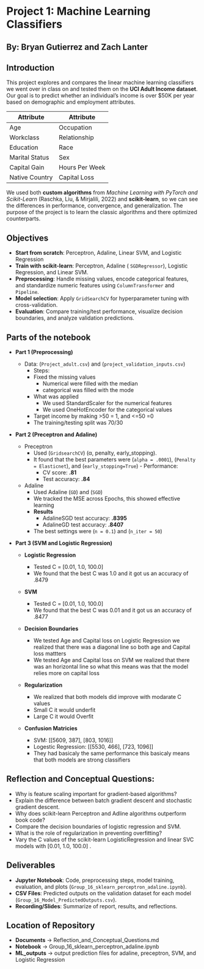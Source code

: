# Project 1: Machine Learning Classifiers
## By: Bryan Gutierrez and Zach Lanter

## Introduction  
This project explores and compares the linear machine learning classifiers we went over in class on and tested them on the **UCI Adult Income dataset**. Our goal is to predict whether an individual’s income is over \$50K per year based on demographic and employment attributes.  



| Attribute          | Attribute        |
|--------------------|------------------|
| Age                | Occupation       |
| Workclass          | Relationship     |
| Education          | Race             |
| Marital Status     | Sex              |
| Capital Gain        | Hours Per Week   |
| Native Country     |    Capital Loss              |


We used both **custom algorithms** from *Machine Learning with PyTorch and Scikit-Learn* (Raschka, Liu, & Mirjalili, 2022) and **scikit-learn**, so we can see the differences in performance, convergence, and generalization. The purpose of the project is to learn the classic algorithms and there optimized counterparts.  



## Objectives  
- **Start from scratch**: Perceptron, Adaline, Linear SVM, and Logistic Regression
- **Train with scikit-learn**: Perceptron, Adaline ( `SGDRegressor`), Logistic Regression, and Linear SVM.  
- **Preprocessing**: Handle missing values, encode categorical features, and standardize numeric features using `ColumnTransformer` and `Pipeline`.  
- **Model selection**: Apply `GridSearchCV` for hyperparameter tuning with cross-validation.
- **Evaluation**: Compare training/test performance, visualize decision boundaries, and analyze validation predictions.


## Parts of the notebook 
- **Part 1 (Preprocessing)**
  -  Data: (`Project_adult.csv`) and (`project_validation_inputs.csv`)
      -  Steps:
      -  Fixed the missing values
          -  Numerical were filled with the median
          -  categorical was filled with the mode
      -  What was applied
          - We used StandardScaler for the numerical features
          - We used OneHotEncoder for the categorical values
      - Target income by making >50 = 1, and <=50 =0
      - The training/testing split was 70/30
- **Part 2 (Preceptron and Adaline)**
  - Preceptron
      -  Used (`GridsearchCV`) (α, penalty, early_stopping).
      -  It found that the best parameters were (`alpha = .0001`), (`Penalty = Elasticnet`), and (`early_stopping=True`)
        -  Performance:
            - CV score: **.81**
            - Test accuracy: **.84**
  - Adaline
      - Used Adaline (`GD`) and (`SGD`)
      - We tracked the MSE across Epochs, this showed effective learning
      - **Results**
          - AdalineSGD test accuracy: **.8395**
          - AdalineGD test accuracy: **.8407**
      - The best settings were (`n = 0.1`) and (`n_iter = 50`)


- **Part 3 (SVM and Logistic Regression)**
    - **Logistic Regression**
        - Tested C = [0.01, 1.0, 100.0]
        - We found that the best C was 1.0 and it got us an accuracy of .8479

    - **SVM**
        - Tested C = [0.01, 1.0, 100.0]
        - We found that the best C was 0.01 and it got us an accuracy of .8477
    
  - **Decision Boundaries**
      - We tested Age and Capital loss on Logistic Regression we realized that there was a diagonal line so both age and Capital loss mattters
      - We tested Age and Capital loss on SVM we realized that there was an horizontal line so what this means was that the model relies more on capital loss



  - **Regularization**
      - We realized that both models did improve with modarate C values
      - Small C it would underfit
      - Large C it would Overfit
      
        

  - **Confusion Matricies**
      - SVM: [[5609, 387], [803, 1016]]
      - Logestic Regression: [[5530, 466], [723, 1096]]
      - They had basicaly the same performance this basicaly means that both models are strong classifiers


  

        
    
    
        
    
    
    
      
            



  
 ## Reflection and Conceptual Questions:
 
  - Why is feature scaling important for gradient-based algorithms?
  - Explain the difference between batch gradient descent and stochastic gradient descent.
  - Why does scikit-learn Perceptron and Adline algorithms outperform book code?
  - Compare the decision boundaries of logistic regression and SVM.
  - What is the role of regularization in preventing overfitting?
  - Vary the C values of the scikit-learn LogisticRegression and linear SVC models with  [0.01, 1.0, 100.0] .

## Deliverables  
- **Jupyter Notebook**: Code, preprocessing steps, model training, evaluation, and plots (`Group_16_sklearn_perceptron_adaline.ipynb`).  
- **CSV Files**: Predicted outputs on the validation dataset for each model (`Group_16_Model_PredictedOutputs.csv`).  
- **Recording/Slides**: Summarize of report, results, and reflections.


## Location of Repository
- **Documents** -> Reflection_and_Conceptual_Questions.md
- **Notebook** -> Group_16_sklearn_perceptron_adaline.ipynb
- **ML_outputs** -> output prediction files for adaline, preceptron, SVM, and Logistic Regression
